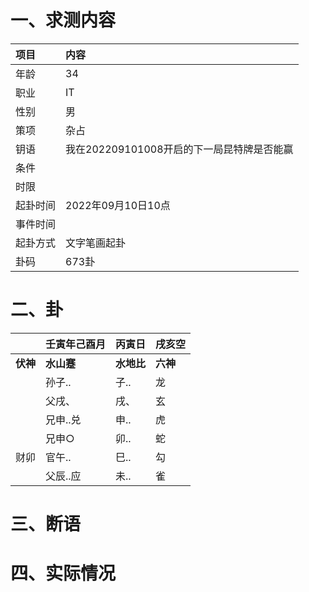 # 一、求测内容
|项目|内容|
|:-|:-|
|年龄|34|
|职业|IT|
|性别|男|
|策项|杂占|
|钥语|我在202209101008开启的下一局昆特牌是否能赢|
|条件||
|时限||
|起卦时间|2022年09月10日10点|
|事件时间||
|起卦方式|文字笔画起卦|
|卦码|673卦|

# 二、卦
||壬寅年己酉月|丙寅日|戌亥空|
|:-|:-|:-|:-|
|**伏神**|**水山蹇**|**水地比**|**六神**|
||孙子..|子..|龙|
||父戌、|戌、|玄|
||兄申..兑|申..|虎|
||兄申○|卯..|蛇|
|财卯|官午..|巳..|勾|
||父辰..应|未..|雀|


# 三、断语

# 四、实际情况